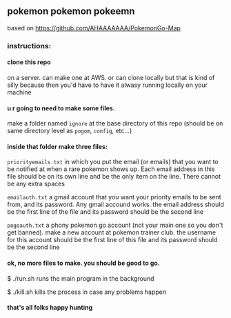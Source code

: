 ## pokemon pokemon pokeemn

based on https://github.com/AHAAAAAAA/PokemonGo-Map

### instructions:

#### clone this repo 
on a server. can make one at AWS. or can clone locally but that is kind of silly because then you'd have to have it alwasy running locally on your machine

#### u r going to need to make some files.
make a folder named `ignore` at the base directory of this repo (should be on same directory level as `pogom`, `config`, etc...)

#### inside that folder make three files:

`priorityemails.txt`
in which you put the email (or emails) that you want to be notified at when a rare pokemon shows up. Each email address in this file should be on its own line and be the only item on the line. There cannot be any extra spaces

`emailauth.txt`
a gmail account that you want your priority emails to be sent from, and its password. Any gmail accound works. the email address should be the first line of the file and its password should be the second line

`pogoauth.txt`
a phony pokemon go account (not your main one so you don't get banned). make a new account at pokemon trainer club. the username for this account should be the first line of this file and its password should be the second line

#### ok, no more files to make. you should be good to go.

$ ./run.sh runs the main program in the background

$ ./kill.sh kills the process in case any problems happen

#### that's all folks happy hunting
